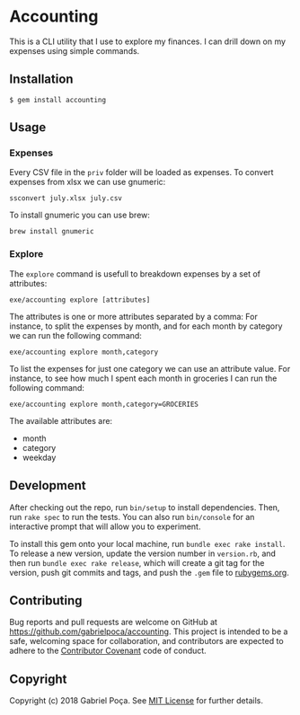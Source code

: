 # Accounting

This is a CLI utility that I use to explore my finances. I can drill down on my
expenses using simple commands.

## Installation

    $ gem install accounting

## Usage

### Expenses

Every CSV file in the `priv` folder will be loaded as expenses. To convert
expenses from xlsx we can use gnumeric:

```
ssconvert july.xlsx july.csv
```

To install gnumeric you can use brew:

```
brew install gnumeric
```

### Explore

The `explore` command is usefull to breakdown expenses by a set of attributes:

```
exe/accounting explore [attributes]
```

The attributes is one or more attributes separated by a comma: For instance, to
split the expenses by month, and for each month by category we can run the
following command:

```
exe/accounting explore month,category
```

To list the expenses for just one category we can use an attribute value. For
instance, to see how much I spent each month in groceries I can run the
following command:

```
exe/accounting explore month,category=GROCERIES
```

The available attributes are:

- month
- category
- weekday

## Development

After checking out the repo, run `bin/setup` to install dependencies. Then, run
`rake spec` to run the tests. You can also run `bin/console` for an interactive
prompt that will allow you to experiment.

To install this gem onto your local machine, run `bundle exec rake install`. To
release a new version, update the version number in `version.rb`, and then run
`bundle exec rake release`, which will create a git tag for the version, push
git commits and tags, and push the `.gem` file to
[rubygems.org](https://rubygems.org).

## Contributing

Bug reports and pull requests are welcome on GitHub at
https://github.com/gabrielpoca/accounting. This project is intended to be a
safe, welcoming space for collaboration, and contributors are expected to adhere
to the [Contributor Covenant](http://contributor-covenant.org) code of conduct.

## Copyright

Copyright (c) 2018 Gabriel Poça. See [MIT License](LICENSE.txt) for further
details.
